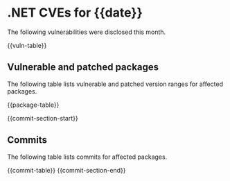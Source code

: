 # .NET CVEs for {{date}}

The following vulnerabilities were disclosed this month.

{{vuln-table}}

## Vulnerable and patched packages

The following table lists vulnerable and patched version ranges for affected packages.

{{package-table}}

{{commit-section-start}}
## Commits

The following table lists commits for affected packages.

{{commit-table}}
{{commit-section-end}}
